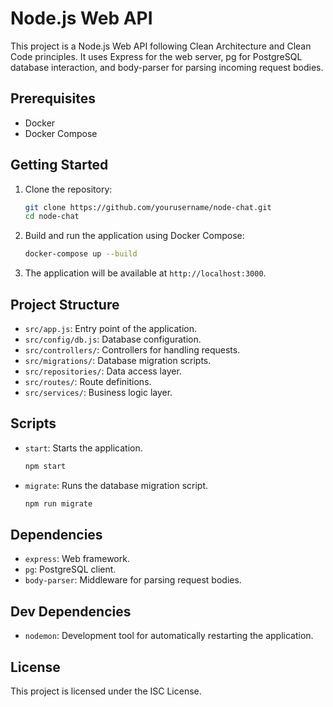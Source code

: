 # Node.js Web API

This project is a Node.js Web API following Clean Architecture and Clean Code principles. It uses Express for the web server, pg for PostgreSQL database interaction, and body-parser for parsing incoming request bodies.

## Prerequisites

- Docker
- Docker Compose

## Getting Started

1. Clone the repository:
   ```sh
   git clone https://github.com/yourusername/node-chat.git
   cd node-chat
   ```

2. Build and run the application using Docker Compose:
   ```sh
   docker-compose up --build
   ```

3. The application will be available at `http://localhost:3000`.

## Project Structure

- `src/app.js`: Entry point of the application.
- `src/config/db.js`: Database configuration.
- `src/controllers/`: Controllers for handling requests.
- `src/migrations/`: Database migration scripts.
- `src/repositories/`: Data access layer.
- `src/routes/`: Route definitions.
- `src/services/`: Business logic layer.

## Scripts

- `start`: Starts the application.
  ```sh
  npm start
  ```
- `migrate`: Runs the database migration script.
  ```sh
  npm run migrate
  ```

## Dependencies

- `express`: Web framework.
- `pg`: PostgreSQL client.
- `body-parser`: Middleware for parsing request bodies.

## Dev Dependencies

- `nodemon`: Development tool for automatically restarting the application.

## License

This project is licensed under the ISC License.
